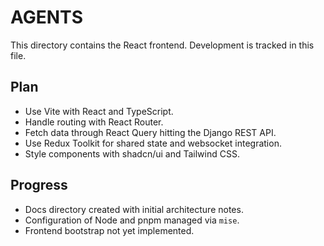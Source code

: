 # AGENTS

This directory contains the React frontend. Development is tracked in this file.

## Plan

- Use Vite with React and TypeScript.
- Handle routing with React Router.
- Fetch data through React Query hitting the Django REST API.
- Use Redux Toolkit for shared state and websocket integration.
- Style components with shadcn/ui and Tailwind CSS.

## Progress

- Docs directory created with initial architecture notes.
- Configuration of Node and pnpm managed via `mise`.
- Frontend bootstrap not yet implemented.
